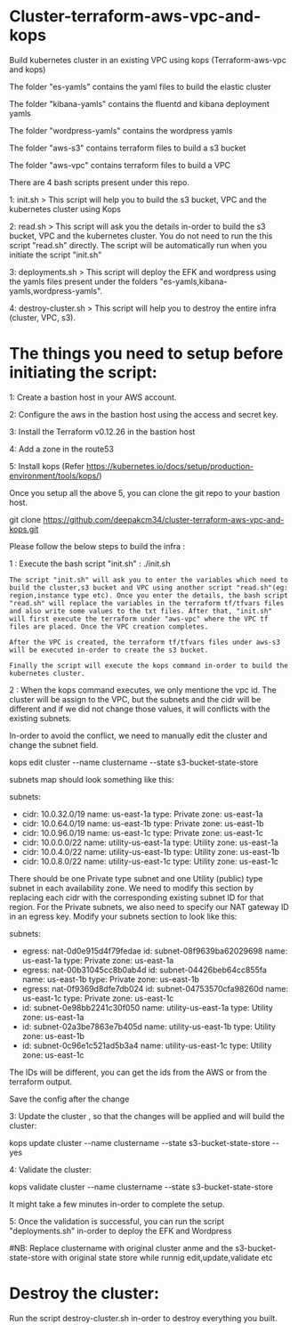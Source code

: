 # Cluster-terraform-aws-vpc-and-kops

Build kubernetes cluster in an existing VPC using kops (Terraform-aws-vpc and kops)


The folder "es-yamls" contains the yaml files to build the elastic cluster

The folder "kibana-yamls" contains the fluentd and kibana deployment yamls

The folder "wordpress-yamls" contains the wordpress yamls

The folder "aws-s3" contains terraform files to build a s3 bucket

The folder "aws-vpc" contains terraform files to build a VPC

There are 4 bash scripts present under this repo.

1: init.sh > This script will help you to build the s3 bucket, VPC and the kubernetes cluster using Kops

2: read.sh > This script will ask you the details in-order to build the s3 bucket, VPC and the kubernetes cluster. You do not need to run the this script "read.sh" directly. The script will be automatically run when you initiate the script "init.sh"

3: deployments.sh > This script will deploy the EFK and wordpress using the yamls files present under the folders "es-yamls,kibana-yamls,wordpress-yamls".

4: destroy-cluster.sh > This script will help you to destroy the entire infra (cluster, VPC, s3).


# The things you need to setup before initiating the script:


1: Create a bastion host in your AWS account.

2: Configure the aws in the bastion host using the access and secret key.

3: Install the Terraform v0.12.26 in the bastion host

4: Add a zone in the route53

5: Install kops (Refer https://kubernetes.io/docs/setup/production-environment/tools/kops/)

Once you setup all the above 5, you can clone the git repo to your bastion host.

git clone https://github.com/deepakcm34/cluster-terraform-aws-vpc-and-kops.git

Please follow the below steps to build the infra :

1 : Execute the bash script "init.sh" : ./init.sh

    The script "init.sh" will ask you to enter the variables which need to build the cluster,s3 bucket and VPC using another script "read.sh"(eg: region,instance type etc). Once you enter the details, the bash script "read.sh" will replace the variables in the terraform tf/tfvars files and also write some values to the txt files. After that, "init.sh" will first execute the terraform under "aws-vpc" where the VPC tf files are placed. Once the VPC creation completes.
   
    After the VPC is created, the terraform tf/tfvars files under aws-s3 will be executed in-order to create the s3 bucket.
   
    Finally the script will execute the kops command in-order to build the kubernetes cluster.
   
2 : When the kops command executes, we only mentione the vpc id. The cluster will be assign to the VPC, but the subnets and the cidr will be different and if we did not change those values, it will conflicts with the existing subnets.

 In-order to avoid the conflict, we need to manually edit the cluster and change the subnet field.
 
 kops edit cluster --name clustername --state s3-bucket-state-store 
 
 subnets map should look something like this:
 
subnets:
  - cidr: 10.0.32.0/19
    name: us-east-1a
    type: Private
    zone: us-east-1a
  - cidr: 10.0.64.0/19
    name: us-east-1b
    type: Private
    zone: us-east-1b
  - cidr: 10.0.96.0/19
    name: us-east-1c
    type: Private
    zone: us-east-1c
  - cidr: 10.0.0.0/22
    name: utility-us-east-1a
    type: Utility
    zone: us-east-1a
  - cidr: 10.0.4.0/22
    name: utility-us-east-1b
    type: Utility
    zone: us-east-1b
  - cidr: 10.0.8.0/22
    name: utility-us-east-1c
    type: Utility
    zone: us-east-1c
   
 There should be one Private type subnet and one Utility (public) type subnet in each availability zone. We need to modify this section by replacing each cidr with the corresponding existing subnet ID for that region. For the Private subnets, we also need to specify our NAT gateway ID in an egress key. Modify your subnets section to look like this:
 
 subnets:
  - egress: nat-0d0e915d4f79fedae
    id: subnet-08f9639ba62029698
    name: us-east-1a
    type: Private
    zone: us-east-1a
  - egress: nat-00b31045cc8b0ab4d
    id: subnet-04426beb64cc855fa
    name: us-east-1b
    type: Private
    zone: us-east-1b
  - egress: nat-0f9369d8dfe7db024
    id: subnet-04753570cfa98260d
    name: us-east-1c
    type: Private
    zone: us-east-1c
  - id: subnet-0e98bb2241c30f050
    name: utility-us-east-1a
    type: Utility
    zone: us-east-1a
  - id: subnet-02a3be7863e7b405d
    name: utility-us-east-1b
    type: Utility
    zone: us-east-1b
  - id: subnet-0c96e1c521ad5b3a4
    name: utility-us-east-1c
    type: Utility
    zone: us-east-1c
   
 The IDs will be different, you can get the ids from the AWS or from the terraform output.
 
 Save the config after the change
 
3: Update the cluster , so that the changes will be applied and will build the cluster:

 kops update cluster --name clustername --state s3-bucket-state-store --yes
 
4: Validate the cluster:

 kops validate cluster --name clustername --state s3-bucket-state-store
 
 It might take a few minutes in-order to complete the setup.
 
5: Once the validation is successful, you can run the script "deployments.sh" in-order to deploy the EFK and Wordpress

#NB: Replace clustername with original cluster anme and the s3-bucket-state-store with original state store while runnig edit,update,validate etc

# Destroy the cluster:

Run the script destroy-cluster.sh in-order to destroy everything you built.
